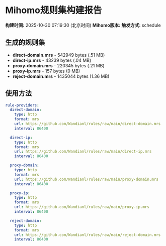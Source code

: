# Mihomo规则集构建报告

**构建时间:** 2025-10-30 07:19:30 (北京时间)
**Mihomo版本:** 
**触发方式:** schedule

## 生成的规则集

- **direct-domain.mrs** - 542949 bytes (.51 MB)
- **direct-ip.mrs** - 43239 bytes (.04 MB)
- **proxy-domain.mrs** - 220345 bytes (.21 MB)
- **proxy-ip.mrs** - 157 bytes (0 MB)
- **reject-domain.mrs** - 1435044 bytes (1.36 MB)

## 使用方法

```yaml
rule-providers:
  direct-domain:
    type: http
    format: mrs
    url: https://github.com/Wandianl/rules/raw/main/direct-domain.mrs
    interval: 86400

  direct-ip:
    type: http
    format: mrs
    url: https://github.com/Wandianl/rules/raw/main/direct-ip.mrs
    interval: 86400

  proxy-domain:
    type: http
    format: mrs
    url: https://github.com/Wandianl/rules/raw/main/proxy-domain.mrs
    interval: 86400

  proxy-ip:
    type: http
    format: mrs
    url: https://github.com/Wandianl/rules/raw/main/proxy-ip.mrs
    interval: 86400

  reject-domain:
    type: http
    format: mrs
    url: https://github.com/Wandianl/rules/raw/main/reject-domain.mrs
    interval: 86400

```
